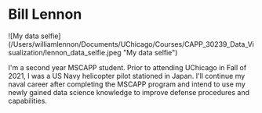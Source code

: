 # Bill Lennon
![My data selfie] (/Users/williamlennon/Documents/UChicago/Courses/CAPP_30239_Data_Visualization/lennon_data_selfie.jpeg "My data selfie")

I'm a second year MSCAPP student.  Prior to attending UChicago in Fall of 2021,
I was a US Navy helicopter pilot stationed in Japan.  I'll continue my naval
career after completing the MSCAPP program and intend to use my newly gained
data science knowledge to improve defense procedures and capabilities.  


